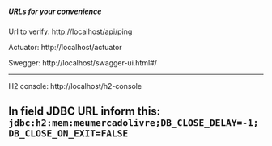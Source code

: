 
##### URLs for your convenience

Url to verify: http://localhost/api/ping

Actuator: http://localhost/actuator

Swegger: http://localhost/swagger-ui.html#/

---
H2 console: http://localhost/h2-console

In field JDBC URL inform this:
```jdbc:h2:mem:meumercadolivre;DB_CLOSE_DELAY=-1;DB_CLOSE_ON_EXIT=FALSE```
---

